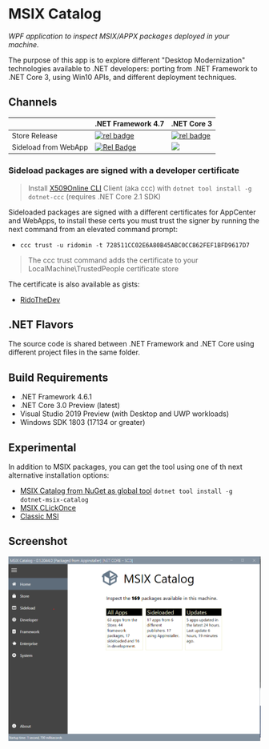 # MSIX Catalog

*WPF application to inspect MSIX/APPX packages deployed in your machine.*

The purpose of this app is to explore different "Desktop Modernization" technologies available to .NET developers: porting from .NET Framework to .NET Core 3, using Win10 APIs, and different deployment techniques.

## Channels

||.NET Framework 4.7 |.NET Core 3|
|-|-|-|
|Store Release|[![rel badge](https://rido.vsrm.visualstudio.com/_apis/public/Release/badge/3946e8eb-731c-4bd3-a330-f374e4f8a046/6/9)](https://bit.ly/msix-catalog)|[![rel badge](https://rido.vsrm.visualstudio.com/_apis/public/Release/badge/3946e8eb-731c-4bd3-a330-f374e4f8a046/6/11)](https://bit.ly/msix-catalog-core)|
|Sideload from WebApp|[![Rel Badge](https://rido.vsrm.visualstudio.com/_apis/public/Release/badge/3946e8eb-731c-4bd3-a330-f374e4f8a046/6/6)](http://msix-catalog.azurewebsites.net/FX) |[![](https://rido.vsrm.visualstudio.com/_apis/public/Release/badge/3946e8eb-731c-4bd3-a330-f374e4f8a046/6/10)](http://msix-catalog.azurewebsites.net/NC3)|


### Sideload packages are signed with a developer certificate

> Install [X509Online CLI](https://x509online.azurewebsites.net) Client (aka ccc) with `dotnet tool install -g dotnet-ccc` (requires .NET Core 2.1 SDK)

Sideloaded packages are signed with a different certificates for AppCenter and WebApps, to install these certs you must trust the signer by running the next command from an elevated command prompt: 

- `ccc trust -u ridomin -t 728511CC02E6A80B45ABC0CC862FEF1BFD9617D7`

>The ccc trust command adds the certificate to your LocalMachine\TrustedPeople certificate store

The certificate is also available as gists:
- [RidoTheDev](https://gist.githubusercontent.com/ridomin/85ffb2f933c68683b87bbfb27ca114cf/raw/77ac9ac02dc553e4c7810c7ddb1cfa4c0ba6e6db/RidoTheDev.cer)


## .NET Flavors

The source code is shared between .NET Framework and .NET Core using different project files in the same folder.

## Build Requirements

- .NET Framework 4.6.1
- .NET Core 3.0 Preview (latest)
- Visual Studio 2019 Preview (with Desktop and UWP workloads)
- Windows SDK 1803 (17134 or greater) 

## Experimental 

In addition to MSIX packages, you can get the tool using one of th next alternative installation options:

- [MSIX Catalog from NuGet as global tool](https://www.nuget.org/packages/dotnet-msix-catalog) `dotnet tool install -g dotnet-msix-catalog`
- [MSIX CLickOnce](http://msix-catalog.azurewebsites.net/clickonce/publish.htm)
- [Classic MSI](#)


## Screenshot

![MSIX Catalog screenshot](media/screenshot.PNG)
